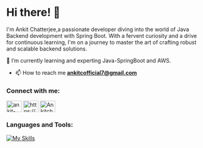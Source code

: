 # Hi there! 👋

I'm Ankit Chatterjee,a passionate developer diving into the world of Java Backend development with Spring Boot. With a fervent curiosity and a drive for continuous learning, I'm on a journey to master the art of crafting robust and scalable backend solutions.


🌱 I’m currently learning and experting Java-SpringBoot and AWS.

- 📫 How to reach me **ankitcofficial7@gmail.com**

 

<h3 align="left">Connect with me:</h3>
<p align="left">
<a href="https://www.linkedin.com/in/ankit-chatterjee-2021/" target="blank"><img align="center" src="https://raw.githubusercontent.com/rahuldkjain/github-profile-readme-generator/master/src/images/icons/Social/linked-in-alt.svg" alt="ankit-chatterjee-2021" height="30" width="40" /></a>
<a href="https://instagram.com/https://www.instagram.com/sir_ankitchatterjee/" target="blank"><img align="center" src="https://raw.githubusercontent.com/rahuldkjain/github-profile-readme-generator/master/src/images/icons/Social/instagram.svg" alt="https://www.instagram.com/sir_ankitchatterjee/" height="30" width="40" /></a>
<a href="https://leetcode.com/Ankitchatterjee/" target="blank"><img align="center" src="https://raw.githubusercontent.com/rahuldkjain/github-profile-readme-generator/master/src/images/icons/Social/leet-code.svg" alt="Ankitchatterjee" height="30" width="40" /></a>
</p>

### Languages and Tools:


[![My Skills](https://skillicons.dev/icons?i=java,hibernate,idea,maven,mongodb,mysql,postman,spring&theme=light)](https://skillicons.dev)

